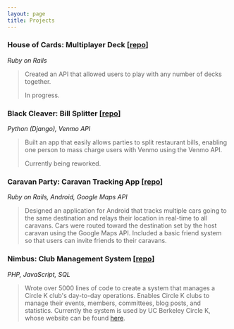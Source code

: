 ```yaml
---
layout: page
title: Projects
---
```


### House of Cards: Multiplayer Deck [[repo](https://github.com/thejerrybao/houseofcards)]
*Ruby on Rails*

>Created an API that allowed users to play with any number of decks together.
>
>In progress.

### Black Cleaver: Bill Splitter [[repo](https://github.com/thejerrybao/blackcleaver)]
*Python (Django), Venmo API*

>Built an app that easily allows parties to split restaurant bills, enabling one person to mass charge users with Venmo using the Venmo API.
>
>Currently being reworked.

### Caravan Party: Caravan Tracking App [[repo](https://github.com/thejerrybao/CaravanParty)]
*Ruby on Rails, Android, Google Maps API*

>Designed an application for Android that tracks multiple cars going to the same destination and relays their location in real-time to all caravans. Cars were routed toward the destination set by the host caravan using the Google Maps API. Included a basic friend system so that users can invite friends to their caravans.

### Nimbus: Club Management System [[repo](https://github.com/thejerrybao/Nimbus)]
*PHP, JavaScript, SQL*

>Wrote over 5000 lines of code to create a system that manages a Circle K club's day-to-day operations. Enables Circle K clubs to manage their events, members, committees, blog posts, and statistics. Currently the system is used by UC Berkeley Circle K, whose website can be found [here](www.ucbcki.org).


